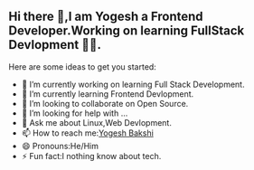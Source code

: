 ## Hi there 👋,I am Yogesh a Frontend Developer.Working on learning FullStack Devlopment 👨‍💻.


Here are some ideas to get you started:

- 🔭 I’m currently working on learning Full Stack Development.
- 🌱 I’m currently learning Frontend Devlopment.
- 👯 I’m looking to collaborate on Open Source.
- 🤔 I’m looking for help with ...
- 💬 Ask me about Linux,Web Devlopment.
- 📫 How to reach me:[Yogesh Bakshi](https://www.linkedin.com/in/yogesh-bakshi-4638b91b7/)
- 😄 Pronouns:He/Him
- ⚡ Fun fact:I nothing know about tech.
